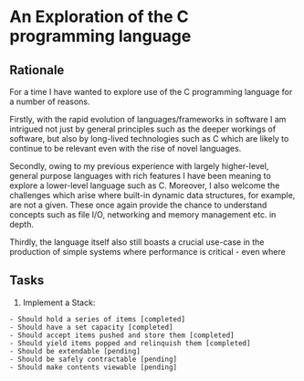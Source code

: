 # An Exploration of the C programming language

## Rationale

For a time I have wanted to explore use of the C programming
language for a number of reasons.

Firstly, with the rapid evolution of languages/frameworks in software I
am intrigued not just by general principles such as the deeper workings of
software, but also by long-lived technologies such as C which are likely to
continue to be relevant even with the rise of novel languages. 

Secondly, owing to my previous experience with largely higher-level,
general purpose languages with rich features I have been meaning to explore
a lower-level language such as C. Moreover, I also welcome the challenges 
which arise where built-in dynamic data structures, for example, 
are not a given. 
These once again provide the chance to understand concepts
such as file I/O, networking and memory management etc. in depth.

Thirdly, the language itself also still boasts a crucial use-case in the 
production of simple systems where performance is critical - even where 

## Tasks

1. Implement a Stack:
```
- Should hold a series of items [completed]
- Should have a set capacity [completed]
- Should accept items pushed and store them [completed]
- Should yield items popped and relinquish them [completed]
- Should be extendable [pending]
- Should be safely contractable [pending]
- Should make contents viewable [pending]
```

